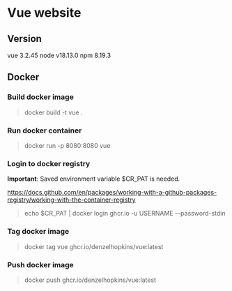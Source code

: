 # Vue website

## Version
vue 3.2.45
node v18.13.0
npm 8.19.3

## Docker
### Build docker image
> docker build -t vue .

### Run docker container
> docker run -p 8080:8080 vue

### Login to docker registry
<strong>Important</strong>: Saved environment variable $CR_PAT is needed.

https://docs.github.com/en/packages/working-with-a-github-packages-registry/working-with-the-container-registry

> echo $CR_PAT | docker login ghcr.io -u USERNAME --password-stdin

### Tag docker image
> docker tag vue ghcr.io/denzelhopkins/vue:latest

### Push docker image
> docker push ghcr.io/denzelhopkins/vue:latest